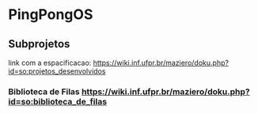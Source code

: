# PingPongOS
## Subprojetos
link com a espacificacao: https://wiki.inf.ufpr.br/maziero/doku.php?id=so:projetos_desenvolvidos

### Biblioteca de Filas <https://wiki.inf.ufpr.br/maziero/doku.php?id=so:biblioteca_de_filas>

